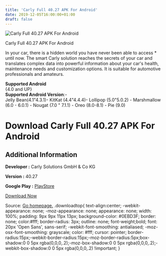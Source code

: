 ```yaml
---
title: 'Carly Full 40.27 APK For Android'
date: 2019-12-05T16:00:00+01:00
draft: false
---
```


![Carly Full 40.27 APK For Android](https://i1.wp.com/apkhome.net/wp-content/uploads/2019/12/Carly-Full-40.27.png "Carly Full 40.27 APK For Android")

  

Carly Full 40.27 APK For Android

In your car, there is a hidden world you have never been able to access \* until now. The smart Carly solution reaches the secrets of your car and translates complex data into powerful information about your car's health, maintenance needs and customization options. It is suitable for automotive professionals and amateurs.

**Supported Android**  
{4.0 and UP}  
**Supported Android Version**:-  
Jelly Bean(4.1"4.3.1)- KitKat (4.4"4.4.4)- Lollipop (5.0"5.0.2) - Marshmallow (6.0 - 6.0.1) - Nougat (7.0 " 7.1.1) - Oreo (8.0-8.1) - Pie (9.0)

Download Carly Full 40.27 APK For Android
=========================================

Additional Information
----------------------

**Developer :** Carly Solutions GmbH & Co KG

**Version :** 40.27

**Google Play :** [PlayStore](https://play.google.com/store/apps/details?id=com.iViNi.bmwhatLite)

  

[Download Now](https://store4app.co/post/carly-full-40-27-apk-for-android_1575558000)

  
Source: [Go homepage.](https://store4app.co/post/carly-full-40-27-apk-for-android_1575558000) .downloadtop{ text-align:center; -webkit-appearance: none; -moz-appearance: none; appearance: none; width: 100%; padding: 9px 9px 11px 13px; background-color: #0EBD3F; border: none; color:#fff; border-radius: 3px; outline: none; font-weight;bold; font: 20px 'Open Sans', sans-serif; -webkit-font-smoothing: antialiased; -moz-osx-font-smoothing: grayscale; color: #fff; cursor: pointer; border-radius:15px;-webkit-border-radius:15px;-moz-border-radius:5px;box-shadow:0 0 5px rgba(0,0,0,.2);-moz-box-shadow:0 0 5px rgba(0,0,0,.2);-webkit-box-shadow:0 0 5px rgba(0,0,0,.2) !important; }